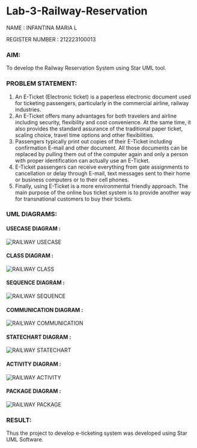 # Lab-3-Railway-Reservation

NAME : INFANTINA MARIA L 

REGISTER NUMBER : 212223100013

### AIM:
To develop the Railway Reservation System using Star UML tool.

### PROBLEM STATEMENT:
1. An E-Ticket (Electronic ticket) is a paperless electronic document used for ticketing
passengers, particularly in the commercial airline, railway industries.
2. An E-Ticket offers many advantages for both travelers and airline including security,
flexibility and cost convenience. At the same time, it also provides the standard assurance of
the traditional paper ticket, scaling choice, travel time options and other flexibilities.
3. Passengers typically print out copies of their E-Ticket including confirmation E-mail
and other document. All those documents can be replaced by pulling them out of the computer
again and only a person with proper identification can actually use an E-Ticket.
4. E-Ticket passengers can receive everything from gate assignments to cancellation or
delay through E-mail, text messages sent to their home or business computers or to their cell
phones.
5. Finally, using E-Ticket is a more environmental friendly approach. The main purpose
of the online bus ticket system is to provide another way for transnational customers to buy
their tickets.

### UML DIAGRAMS:

#### USECASE DIAGRAM :

![RAILWAY USECASE](https://github.com/23005529/Lab-3-Railway-Reservation/assets/139842207/965b7888-82a0-47e8-82ab-0423312b8ff9)

#### CLASS DIAGRAM :

![RAILWAY CLASS](https://github.com/23005529/Lab-3-Railway-Reservation/assets/139842207/0c17aa26-f988-47f9-a57f-d99434e599e2)

#### SEQUENCE DIAGRAM :

![RAILWAY SEQUENCE](https://github.com/23005529/Lab-3-Railway-Reservation/assets/139842207/49a9edc6-b020-42f7-a834-47f6fb8157bc)

#### COMMUNICATION DIAGRAM :

![RAILWAY COMMUNICATION](https://github.com/23005529/Lab-3-Railway-Reservation/assets/139842207/5e16e4ea-c9e2-4b01-825d-a448b49c4cc9)

#### STATECHART DIAGRAM :

![RAILWAY STATECHART](https://github.com/23005529/Lab-3-Railway-Reservation/assets/139842207/53056525-8ca1-4e2f-8807-32e3e5f9b0fc)

#### ACTIVITY DIAGRAM :

![RAILWAY ACTIVITY](https://github.com/23005529/Lab-3-Railway-Reservation/assets/139842207/e87cb837-f97a-4df4-beda-b080d0420b85)

#### PACKAGE DIAGRAM :

![RAILWAY PACKAGE](https://github.com/23005529/Lab-3-Railway-Reservation/assets/139842207/c5aea40c-a796-4982-8917-346a5363ebee)

### RESULT:
Thus the project to develop e-ticketing system was developed using Star UML Software.
